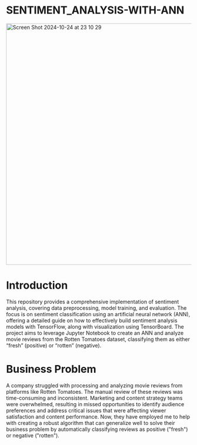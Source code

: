 # SENTIMENT_ANALYSIS-WITH-ANN

<img width="657" alt="Screen Shot 2024-10-24 at 23 10 29" src="https://github.com/user-attachments/assets/980d24e1-4f84-4579-808d-5671147b0f39">

# Introduction

This repository provides a comprehensive implementation of sentiment analysis, covering data preprocessing, model training, and evaluation. The focus is on sentiment classification using an artificial neural network (ANN), offering a detailed guide on how to effectively build sentiment analysis models with TensorFlow, along with visualization using TensorBoard. The project aims to leverage Jupyter Notebook to create an ANN and analyze movie reviews from the Rotten Tomatoes dataset, classifying them as either “fresh” (positive) or “rotten” (negative).

# Business Problem

A company struggled with processing and analyzing movie reviews from platforms like Rotten Tomatoes. The manual review of these reviews was time-consuming and inconsistent. Marketing and content strategy teams were overwhelmed, resulting in missed opportunities to identify audience preferences and address critical issues that were affecting viewer satisfaction and content performance. Now, they have employed me to help with creating a robust algorithm that can generalize well to solve their business problem by automatically classifying reviews as positive ("fresh") or negative ("rotten").
